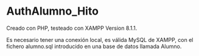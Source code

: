 # AuthAlumno_Hito

Creado con PHP, testeado con XAMPP Version 8.1.1. 

Es necesario tener una conexión local, es válida MySQL de XAMPP, con el fichero alumno.sql introducido en una base de datos llamada Alumno. 
